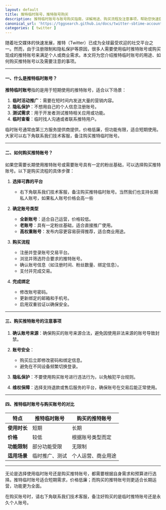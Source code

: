 ```yaml
---
layout: default
title: 推特临时账号，推特账号购买
description: 推特临时账号与账号购买指南，详解用途、购买流程及注意事项，帮助您快速获取适合的推特账号，满足隐私保护、营销推广及测试需求。
canonical_url: 'https://tggsearch.github.io/docs/twitter-sbtime-account.html'
categories: [ twitter ]
---
```

随着社交媒体的快速发展，推特（Twitter）已成为全球最受欢迎的社交平台之一。然而，由于注册限制和隐私保护等原因，很多人需要使用临时推特账号或购买现成的推特账号来满足个人或商业需求。本文将为您介绍推特临时账号的用途、如何购买推特账号以及需要注意的事项。

---

#### 一、什么是推特临时账号？

**推特临时账号**指的是用于短期使用的推特账号，适合以下场景：

1. **临时活动推广**：需要在短时间内发送大量的营销内容。
2. **隐私保护**：不想用自己的个人信息注册账号。
3. **测试需求**：用于开发者测试推特相关应用或功能。
4. **临时查看**：临时找人沟通或者联系推特用户。

临时账号通常由第三方服务提供商提供，价格低廉，但功能有限，适合短期使用。大家可以右下角联系我们技术客服，备注购买推特临时账号。

---

#### 二、如何购买推特账号？

如果您需要长期使用推特账号或需要账号具有一定的粉丝基础，可以选择购买推特账号。以下是购买流程的具体步骤：

1. **选择可靠的平台**
   - 右下角联系我们技术客服，备注购买推特临时账号。当然我们也支持长期私人账号，如果私人账号价格会高一些

2. **确定账号类型**
   - **全新账号**：适合自己运营，价格较低。
   - **老账号**：具有一定粉丝基础，适合直接推广使用。
   - **高权重账号**：发布内容更容易获得推荐，适合商业用途。

3. **购买流程**
   - 注册并登录账号交易平台。
   - 浏览并筛选符合要求的推特账号。
   - 确认账号信息（如注册时间、粉丝数量、绑定信息）。
   - 支付并完成交易。

4. **完成绑定**
   - 修改账号密码。
   - 更新绑定的邮箱和手机号。
   - 启用双重验证以确保安全。

---

#### 三、购买推特账号的注意事项

1. **确认账号来源**：确保购买的账号来源合法，避免因使用非法来源的账号导致封禁。

2. **账号安全**：
   - 购买后立即修改密码和绑定信息。
   - 避免在不同设备频繁切换登录。

3. **隐私保护**：不要使用购买账号进行违法行为，以免触犯平台规则。

4. **维权保障**：选择支持退款或售后服务的平台，确保账号在交易后能正常使用。

---

#### 四、推特临时账号与购买账号的对比

| **特点**         | **推特临时账号**          | **购买的推特账号**         |
|-------------------|---------------------------|----------------------------|
| **使用时长**     | 短期                     | 长期                      |
| **价格**         | 较低                     | 根据账号类型而定          |
| **功能限制**     | 部分功能受限              | 无限制                    |
| **适用场景**     | 临时推广、测试            | 个人运营、商业用途        |

---

无论是选择使用临时账号还是购买推特账号，都需要根据自身需求和预算进行选择。推特临时账号适合短期需求，价格低廉；而购买的推特账号则更适合长期运营，功能更为全面。

在购买账号时，请右下角联系我们技术客服，备注好购买的是临时推特账号还是永久个人账号。
